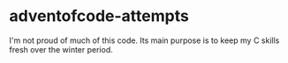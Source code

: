 # adventofcode-attempts

I'm not proud of much of this code. Its main purpose is to keep my C skills fresh over the winter period.
